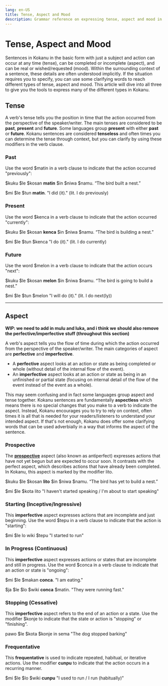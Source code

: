 ```yaml
---
lang: en-US
title: Tense, Aspect and Mood
description: Grammar reference on expressing tense, aspect and mood in Kokanu
---
```

# Tense, Aspect and Mood

Sentences in Kokanu in the basic form with just a subject and action can occur at any time (tense), can be completed or incomplete (aspect), and can be real or wished/requested (mood). Within the surrounding context of a sentence, these details are often understood implicitly. If the situation requires you to specify, you can use some clarifying words to reach different types of tense, aspect and mood. This article will dive into all three to give you the tools to express many of the different types in Kokanu.

Tense
-----

A verb's tense tells you the position in time that the action occurred from the perspective of the speaker/writer. The main tenses are considered to be **past**, **present** and **future**. Some languages group **present** with either **past** or **future**. Kokanu sentences are considered **tenseless** and often times you can determine the tense through context, but you can clarify by using these modifiers in the verb clause.

### Past

Use the word $matin in a verb clause to indicate that the action occurred "previously":

$kuku $le $kosan **matin** $in $niwa $namu. “The bird built a nest.”

$mi $le $tun **matin**. "I did (it)." (lit. I do previously)

### Present

Use the word $kenca in a verb clause to indicate that the action occurred "currently":

$kuku $le $kosan **kenca** $in $niwa $namu. “The bird is building a nest.”

$mi $le $tun $kenca "I do (it)." (lit. I do currently)

### Future

Use the word $melon in a verb clause to indicate that the action occurs "next":

$kuku $le $kosan **melon** $in $niwa $namu. “The bird is going to build a nest.”

$mi $le $tun $melon "I will do (it)." (lit. I do next(ly))

* * *

Aspect
------

**WIP: we need to add in mulu and luka, and i think we should also remove the perfective/imperfective stuff (throughout this section)**

A verb's aspect tells you the flow of time during which the action occurred from the perspective of the speaker/writer. The main categories of aspect are **perfective** and **imperfective**. 
- A **perfective** aspect looks at an action or state as being completed or whole (without detail of the internal flow of the event).
- An **imperfective** aspect looks at an action or state as being in an unfinished or partial state (focusing on internal detail of the flow of the event instead of the event as a whole).

This may seem confusing and in fact some languages group aspect and tense together. Kokanu sentences are fundamentally **aspectless** which means there is no special changes that you make to a verb to indicate the aspect. Instead, Kokanu encourages you to try to rely on context, often times it is all that is needed for your readers/listeners to understand your intended aspect. If that's not enough, Kokanu does offer some clarifying words that can be used adverbially in a way that informs the aspect of the sentence.

### Prospective

The **[prospective]([url](https://en.wikipedia.org/wiki/Prospective_aspect))** aspect (also known as antiperfect) expresses actions that have not yet begun but are expected to occur soon. It contrasts with the perfect aspect, which describes actions that have already been completed. In Kokanu, this aspect is marked by the modifier lito.

$kuku $le $kosan **lito** $in $niwa $namu. “The bird has yet to build a nest.”

$mi $le $kota lito "I haven't started speaking / I'm about to start speaking"

### Starting (Inceptive/Ingressive)

This **imperfective** aspect expresses actions that are incomplete and just beginning. Use the word $tepu in a verb clause to indicate that the action is "starting":

$mi $le lo wiki $tepu "I started to run"

### In Progress (Continuous)

This **imperfective** aspect expresses actions or states that are incomplete and still in progress. Use the word $conca in a verb clause to indicate that an action or state is "ongoing":

$mi $le $makan **conca**. "I am eating."

$ja $le $lo $wiki **conca** $matin. "They were running fast."

### Stopping (Cessative)

This **imperfective** aspect refers to the end of an action or a state. Use the modifier $konje to indicate that the state or action is "stopping" or "finishing".

pawo $le $kota $konje in sema "The dog stopped barking"

### Frequentative

This **frequentative** is used to indicate repeated, habitual, or iterative actions. Use the modifier **cunpu** to indicate that the action occurs in a recurring manner.

$mi $le $lo $wiki **cunpu** "I used to run / I run (habitually)"
